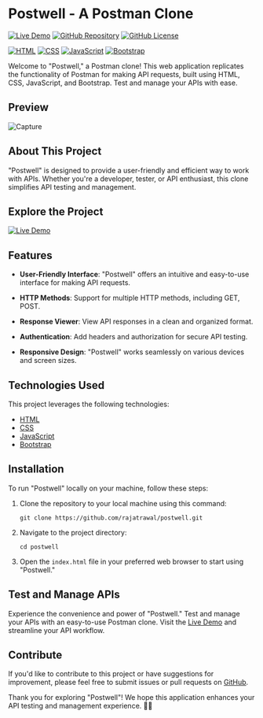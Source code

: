 # Postwell - A Postman Clone

[![Live Demo](https://img.shields.io/badge/Live%20Demo-View%20Postwell-brightgreen)](https://rajatrawal.github.io/postwell/)
[![GitHub Repository](https://img.shields.io/badge/GitHub%20Repo-Postwell-green)](https://github.com/rajatrawal/postwell)
[![GitHub License](https://img.shields.io/badge/license-MIT-blue.svg)](LICENSE)

[![HTML](https://img.shields.io/badge/HTML-5-red)](https://developer.mozilla.org/en-US/docs/Web/HTML)
[![CSS](https://img.shields.io/badge/CSS-3-blue)](https://developer.mozilla.org/en-US/docs/Web/CSS)
[![JavaScript](https://img.shields.io/badge/JavaScript-ES6-yellow)](https://developer.mozilla.org/en-US/docs/Web/JavaScript)
[![Bootstrap](https://img.shields.io/badge/Bootstrap-4-purple)](https://getbootstrap.com/)

Welcome to "Postwell," a Postman clone! This web application replicates the functionality of Postman for making API requests, built using HTML, CSS, JavaScript, and Bootstrap. Test and manage your APIs with ease.

## Preview
![Capture](https://github.com/rajatrawal/postwell/assets/72153827/fd3b946a-55a5-4393-85fa-b0c1e46555dd)


## About This Project

"Postwell" is designed to provide a user-friendly and efficient way to work with APIs. Whether you're a developer, tester, or API enthusiast, this clone simplifies API testing and management.

## Explore the Project

[![Live Demo](https://img.shields.io/badge/Live%20Demo-View%20Postwell-brightgreen)](https://rajatrawal.github.io/postwell/)

## Features

- **User-Friendly Interface**: "Postwell" offers an intuitive and easy-to-use interface for making API requests.

- **HTTP Methods**: Support for multiple HTTP methods, including GET, POST.


- **Response Viewer**: View API responses in a clean and organized format.

- **Authentication**: Add headers and authorization for secure API testing.


- **Responsive Design**: "Postwell" works seamlessly on various devices and screen sizes.

## Technologies Used

This project leverages the following technologies:

- [HTML](https://developer.mozilla.org/en-US/docs/Web/HTML)
- [CSS](https://developer.mozilla.org/en-US/docs/Web/CSS)
- [JavaScript](https://developer.mozilla.org/en-US/docs/Web/JavaScript)
- [Bootstrap](https://getbootstrap.com/)

## Installation

To run "Postwell" locally on your machine, follow these steps:

1. Clone the repository to your local machine using this command:

   ```shell
   git clone https://github.com/rajatrawal/postwell.git
   ```

2. Navigate to the project directory:

   ```shell
   cd postwell
   ```

3. Open the `index.html` file in your preferred web browser to start using "Postwell."


## Test and Manage APIs

Experience the convenience and power of "Postwell." Test and manage your APIs with an easy-to-use Postman clone. Visit the [Live Demo](https://rajatrawal.github.io/postwell/) and streamline your API workflow.

## Contribute

If you'd like to contribute to this project or have suggestions for improvement, please feel free to submit issues or pull requests on [GitHub](https://github.com/rajatrawal/postwell).

Thank you for exploring "Postwell"! We hope this application enhances your API testing and management experience. 🚀🌐
